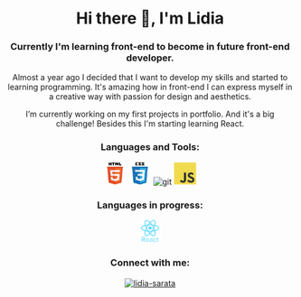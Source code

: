 <h1 align="center">Hi there 👋, I'm Lidia </h1>

<h3 align="center">Currently I'm learning front-end to become in future front-end developer.</h3> 
<p align="center">Almost a year ago I decided that I want to develop my skills and started to learning programming. It's amazing how in front-end I can express myself in a creative way with passion for design and aesthetics. </p>
<p align="center">I’m currently working on my first projects in portfolio. And it's a big challenge! Besides this I'm starting learning React.</p>
<h3 align="center">Languages and Tools:</h3>
<p align="center"> 
  <img src="https://raw.githubusercontent.com/devicons/devicon/master/icons/html5/html5-original-wordmark.svg" alt="html5" width="40" height="40"/> 
  <img src="https://raw.githubusercontent.com/devicons/devicon/master/icons/css3/css3-original-wordmark.svg" alt="css3" width="40" height="40"/> 
  <img src="https://www.vectorlogo.zone/logos/git-scm/git-scm-icon.svg" alt="git" width="40" height="40"/> 
  <img src="https://raw.githubusercontent.com/devicons/devicon/master/icons/javascript/javascript-original.svg" alt="javascript" width="40" height="40"/>
</p>
<h3 align="center">Languages in progress:</h3>
 <p align="center"> <img src="https://raw.githubusercontent.com/devicons/devicon/master/icons/react/react-original-wordmark.svg" alt="react" width="40" height="40"/> </p>
<h3 align="center">Connect with me:</h3>
<p align="center">
<a href="www.linkedin.com/in/lidia-sarata" target="blank"><img align="center" src="https://raw.githubusercontent.com/rahuldkjain/github-profile-readme-generator/master/src/images/icons/Social/linked-in-alt.svg" alt="lidia-sarata" height="30" width="40" /></a>
</p>
